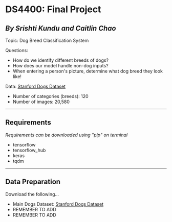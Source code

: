 # DS4400: Final Project 
*By Srishti Kundu and Caitlin Chao*
---
Topic: Dog Breed Classification System 

Questions:
- How do we identify different breeds of dogs? 
- How does our model handle non-dog inputs? 
- When entering a person's picture, determine what dog breed they look like!

Data: [Stanford Dogs Dataset](https://www.kaggle.com/datasets/jessicali9530/stanford-dogs-dataset)
- Number of categories (breeds): 120
- Number of images: 20,580

---
## Requirements 
*Requirements can be downloaded using "pip" on terminal*
- tensorflow 
- tensorflow_hub
- keras
- tqdm
---
## Data Preparation 
Download the following...
- Main Dogs Dataset: [Stanford Dogs Dataset](https://www.kaggle.com/datasets/jessicali9530/stanford-dogs-dataset)
- REMEMBER TO ADD
- REMEMBER TO ADD
